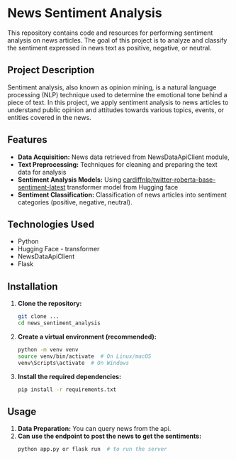 # News Sentiment Analysis

This repository contains code and resources for performing sentiment analysis on news articles. The goal of this project is to analyze and classify the sentiment expressed in news text as positive, negative, or neutral.

## Project Description

Sentiment analysis, also known as opinion mining, is a natural language processing (NLP) technique used to determine the emotional tone behind a piece of text. In this project, we apply sentiment analysis to news articles to understand public opinion and attitudes towards various topics, events, or entities covered in the news.

## Features

* **Data Acquisition:**  News data retrieved from NewsDataApiClient module,
* **Text Preprocessing:** Techniques for cleaning and preparing the text data for analysis
* **Sentiment Analysis Models:** Using [cardiffnlp/twitter-roberta-base-sentiment-latest](https://huggingface.co/cardiffnlp/twitter-roberta-base-sentiment) transformer model from Hugging face
* **Sentiment Classification:** Classification of news articles into sentiment categories (positive, negative, neutral).

## Technologies Used

* Python
* Hugging Face - transformer
* NewsDataApiClient
* Flask

## Installation

1.  **Clone the repository:**
    ```bash
    git clone ...
    cd news_sentiment_analysis
    ```
2.  **Create a virtual environment (recommended):**
    ```bash
    python -m venv venv
    source venv/bin/activate  # On Linux/macOS
    venv\Scripts\activate  # On Windows
    ```
3.  **Install the required dependencies:**
    ```bash
    pip install -r requirements.txt
    ```

## Usage

1.  **Data Preparation:** You can query news from the api.
2.  **Can use the endpoint to post the news to get the sentiments:**
    ```bash
    python app.py or flask run  # to run the server
    ```
